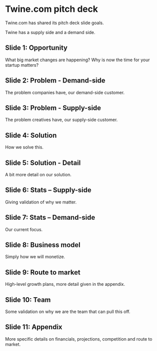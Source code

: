 # Twine.com pitch deck

Twine.com has shared its pitch deck slide goals. 

Twine has a supply side and a demand side.


## Slide 1: Opportunity

What big market changes are happening? Why is now the time for your startup matters?


## Slide 2: Problem - Demand-side

The problem companies have, our demand-side customer.


## Slide 3: Problem - Supply-side

The problem creatives have, our supply-side customer.


## Slide 4: Solution

How we solve this.


## Slide 5: Solution - Detail

A bit more detail on our solution.


## Slide 6: Stats – Supply-side

Giving validation of why we matter.


## Slide 7: Stats – Demand-side

Our current focus.


## Slide 8: Business model

Simply how we will monetize.


## Slide 9: Route to market

High-level growth plans, more detail given in the appendix.


## Slide 10: Team

Some validation on why we are the team that can pull this off.


## Slide 11: Appendix

More specific details on financials, projections, competition and route to market.
